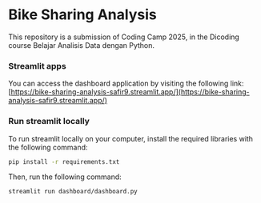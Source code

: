 # Bike Sharing Analysis
This repository is a submission of Coding Camp 2025, in the Dicoding course Belajar Analisis Data dengan Python.

### Streamlit apps
You can access the dashboard application by visiting the following link: [https://bike-sharing-analysis-safir9.streamlit.app/](https://bike-sharing-analysis-safir9.streamlit.app/)

### Run streamlit locally
To run streamlit locally on your computer, install the required libraries with the following command:
```bash
pip install -r requirements.txt
```

Then, run the following command:
```bash
streamlit run dashboard/dashboard.py
```
